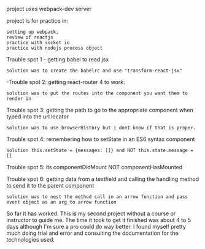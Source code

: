 

project uses webpack-dev server

project is for practice in:

    setting up webpack,
    review of reactjs
    practice with socket io
    practice with nodejs process object

Trouble spot 1 - getting babel to read jsx

    solution was to create the babelrc and use "transform-react-jsx"

-Trouble spot 2: getting react-router 4 to work:

    solution was to put the routes into the component you want them to render in

Trouble spot 3: getting the path to go to the appropriate component when typed into the url locator

    solution was to use browserHistory but i dont know if that is proper.

Trouble spot 4: remembering how to setState in an ES6 syntax component

    solution this.setState = {messages: []} and NOT this.state.message = []

Trouble spot 5: its componentDidMount NOT componentHasMounted

Trouble spot 6: getting data from a textfield and calling the handling method to send it to the parent component

    solution was to nest the method call in an arrow function and pass event object as an arg to arrow function

So far it has worked. This is my second project without a course or instructor to guide me. The time it took to get it finished was about 4 to 5 days although I'm sure a pro could do way better. I found myself pretty much doing trial and error and consulting the documentation for the technologies used.
